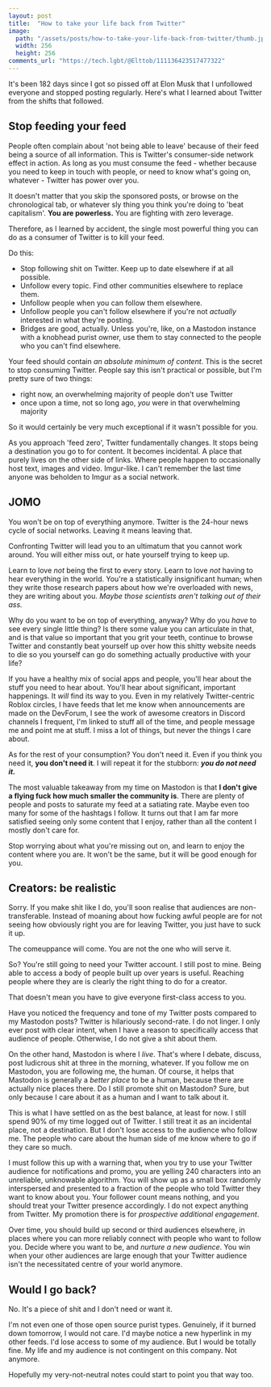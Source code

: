 ```yaml
---
layout: post
title:  "How to take your life back from Twitter"
image:
  path: "/assets/posts/how-to-take-your-life-back-from-twitter/thumb.jpg"
  width: 256
  height: 256
comments_url: "https://tech.lgbt/@Elttob/111136423517477322"
---
```


It's been 182 days since I got so pissed off at Elon Musk that I unfollowed
everyone and stopped posting regularly. Here's what I learned about Twitter from
the shifts that followed.

## Stop feeding your feed

People often complain about 'not being able to leave' because of their feed
being a source of all information. This is Twitter's consumer-side network
effect in action. As long as you must consume the feed - whether because you
need to keep in touch with people, or need to know what's going on, whatever -
Twitter has power over you. 

It doesn't matter that you skip the sponsored posts, or browse on the
chronological tab, or whatever sly thing you think you're doing to 'beat
capitalism'. **You are powerless.** You are fighting with zero leverage.

Therefore, as I learned by accident, the single most powerful thing you can do
as a consumer of Twitter is to kill your feed.

Do this:

- Stop following shit on Twitter. Keep up to date elsewhere if at all possible.
- Unfollow every topic. Find other communities elsewhere to replace them.
- Unfollow people when you can follow them elsewhere.
- Unfollow people you can't follow elsewhere if you're not *actually* interested
in what they're posting.
- Bridges are good, actually. Unless you're, like, on a Mastodon instance with a
knobhead purist owner, use them to stay connected to the people who you can't
find elsewhere.

Your feed should contain *an absolute minimum of content*. This is the secret to
stop consuming Twitter. People say this isn't practical or possible, but I'm
pretty sure of two things:

- right now, an overwhelming majority of people don't use Twitter
- once upon a time, not so long ago, *you* were in that overwhelming majority

So it would certainly be very much exceptional if it wasn't possible for you.

As you approach 'feed zero', Twitter fundamentally changes. It stops being a
destination you go to for content. It becomes incidental. A place that purely
lives on the other side of links. Where people happen to occasionally host
text, images and video. Imgur-like. I can't remember the last time anyone was
beholden to Imgur as a social network.

## JOMO

You won't be on top of everything anymore. Twitter is the 24-hour news cycle of
social networks. Leaving it means leaving that.

Confronting Twitter will lead you to an ultimatum that you cannot work around.
You will either miss out, or hate yourself trying to keep up.

Learn to love *not* being the first to every story. Learn to love *not* having
to hear everything in the world. You're a statistically insignificant human;
when they write those research papers about how we're overloaded with news, they
are writing about you. *Maybe those scientists aren't talking out of their ass.*

Why do you want to be on top of everything, anyway? Why do you *have* to see
every single little thing? Is there some value you can articulate in that, and
is that value so important that you grit your teeth, continue to browse Twitter
and constantly beat yourself up over how this shitty website needs to die so you
yourself can go do something actually productive with your life?

If you have a healthy mix of social apps and people, you'll hear about the stuff
you need to hear about. You'll hear about significant, important happenings. It
*will* find its way to you. Even in my relatively Twitter-centric Roblox circles,
I have feeds that let me know when announcements are made on the DevForum, I see
the work of awesome creators in Discord channels I frequent, I'm linked to stuff
all of the time, and people message me and point me at stuff. I miss a lot of
things, but never the things I care about.

As for the rest of your consumption? You don't need it. Even if you think you
need it, **you don't need it**. I will repeat it for the stubborn: ***you do not
need it.***

The most valuable takeaway from my time on Mastodon is that **I don't give a
flying fuck how much smaller the community is**. There are plenty of people and
posts to saturate my feed at a satiating rate. Maybe even too many for some of
the hashtags I follow. It turns out that I am far more satisfied seeing only
some content that I enjoy, rather than all the content I mostly don't care for.

Stop worrying about what you're missing out on, and learn to enjoy the content
where you are. It won't be the same, but it will be good enough for you.

## Creators: be realistic

Sorry. If you make shit like I do, you'll soon realise that audiences are
non-transferable. Instead of moaning about how fucking awful people are for not
seeing how obviously right you are for leaving Twitter, you just have to suck it
up.

The comeuppance will come. You are not the one who will serve it.

So? You're still going to need your Twitter account. I still post to mine. Being
able to access a body of people built up over years is useful. Reaching people
where they are is clearly the right thing to do for a creator.

That doesn't mean you have to give everyone first-class access to you.

Have you noticed the frequency and tone of my Twitter posts compared to my
Mastodon posts? Twitter is hilariously second-rate. I do not linger. I only ever
post with clear intent, when I have a reason to specifically access that
audience of people. Otherwise, I do not give a shit about them.

On the other hand, Mastodon is where I *live*. That's where I debate, discuss,
post ludicrous shit at three in the morning, whatever. If you follow me on
Mastodon, you are following me, the human. Of course, it helps that Mastodon is
generally a *better place* to be a human, because there are actually nice places
there. Do I still promote shit on Mastodon? Sure, but only because I care about
it as a human and I want to talk about it.

This is what I have settled on as the best balance, at least for now. I still
spend 90% of my time logged out of Twitter. I still treat it as an incidental
place, not a destination. But I don't lose access to the audience who follow me.
The people who care about the human side of me know where to go if they care so
much.

I must follow this up with a warning that, when you try to use your Twitter
audience for notifications and promo, you are yelling 240 characters into an
unreliable, unknowable algorithm. You will show up as a small box randomly
interspersed and presented to a fraction of the people who told Twitter they
want to know about you. Your follower count means nothing, and you should treat
your Twitter presence accordingly. I do not expect anything from Twitter. My
promotion there is for *prospective additional engagement*.

Over time, you should build up second or third audiences elsewhere, in places
where you can more reliably connect with people who want to follow you. Decide
where you want to be, and *nurture a new audience*. You win when your other
audiences are large enough that your Twitter audience isn't the necessitated
centre of your world anymore.

## Would I go back?

No. It's a piece of shit and I don't need or want it.

I'm not even one of those open source purist types. Genuinely, if it burned down
tomorrow, I would not care. I'd maybe notice a new hyperlink in my other feeds.
I'd lose access to some of my audience. But I would be totally fine. My life and
my audience is not contingent on this company. Not anymore.

Hopefully my very-not-neutral notes could start to point you that way too.